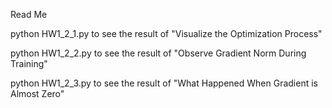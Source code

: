 Read Me

python HW1_2_1.py to see the result of "Visualize the Optimization Process"

python HW1_2_2.py to see the result of "Observe Gradient Norm During Training"

python HW1_2_3.py to see the result of "What Happened When Gradient is Almost Zero"
